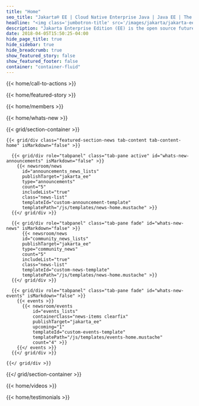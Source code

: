 ```yaml
---
title: "Home"
seo_title: "Jakarta® EE | Cloud Native Enterprise Java | Java EE | The Eclipse Foundation"
headline: "<img class='jumbotron-title' src='/images/jakarta/jakarta-ee-text.svg' alt='Jakarta EE'><br>BUILDING AN OPEN SOURCE ECOSYSTEM FOR CLOUD NATIVE JAVA"
description: "Jakarta Enterprise Edition (EE) is the open source future of cloud native enterprise Java. Protect your investments in Java EE and modernize your enterprise applications."
date: 2018-04-05T15:50:25-04:00
hide_page_title: true
hide_sidebar: true
hide_breadcrumb: true
show_featured_story: false
show_featured_footer: false
container: "container-fluid"
---
```


{{< home/call-to-actions >}}

{{< home/featured-story >}}

{{< home/members >}}

{{< home/whats-new >}}

{{< grid/section-container >}}
  
    {{< grid/div class="featured-section-news tab-content tab-content-home" isMarkdown="false" >}}

      {{< grid/div role="tabpanel" class="tab-pane active" id="whats-new-announcements" isMarkdown="false" >}}
        {{< newsroom/news
          id="announcements_news_lists" 
          publishTarget="jakarta_ee"
          type="announcements"
          count="5"
          includeList="true"
          class="news-list"
          templateId="custom-announcement-template"
          templatePath="/js/templates/news-home.mustache" >}}
      {{</ grid/div >}}

      {{< grid/div role="tabpanel" class="tab-pane fade" id="whats-new-news" isMarkdown="false" >}}
          {{< newsroom/news
          id="community_news_lists" 
          publishTarget="jakarta_ee"
          type="community_news"
          count="5"
          includeList="true"
          class="news-list"
          templateId="custom-news-template"
          templatePath="/js/templates/news-home.mustache" >}}
      {{</ grid/div >}}

      {{< grid/div role="tabpanel" class="tab-pane fade" id="whats-new-events" isMarkdown="false" >}}
        {{< events >}}    
          {{< newsroom/events
              id="events_lists" 
              containerClass="news-items clearfix"
              publishTarget="jakarta_ee"
              upcoming="1"
              templateId="custom-events-template"
              templatePath="/js/templates/events-home.mustache"
              count="4" >}}
        {{</ events >}}
      {{</ grid/div >}}

    {{</ grid/div >}}
  
{{</ grid/section-container >}}

{{< home/videos >}}

{{< home/testimonials >}}